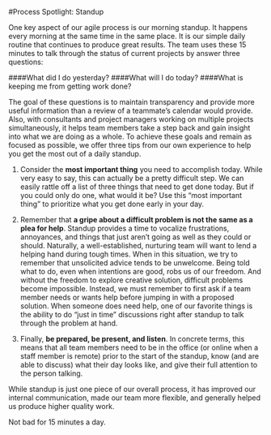 #Process Spotlight: Standup

One key aspect of our agile process is our morning standup. It happens every morning at the same time in the same place. It is our simple daily routine that continues to produce great results. The team uses these 15 minutes to talk through the status of current projects by answer three questions:

####What did I do yesterday?
####What will I do today?
####What is keeping me from getting work done?

The goal of these questions is to maintain transparency and provide more useful information than a review of a teammate’s calendar would provide. Also, with consultants and project managers working on multiple projects simultaneously, it helps team members take a step back and gain insight into what we are doing as a whole. To achieve these goals and remain as focused as possible, we offer three tips from our own experience to help you get the most out of a daily standup.

 1. Consider the **most important thing** you need to accomplish today. While very easy to say, this can actually be a pretty difficult step. We can easily rattle off a list of three things that need to get done today. But if you could only do one, what would it be? Use this “most important thing” to prioritize what you get done early in your day.
    
 2. Remember that **a gripe about a difficult problem is not the same as a plea for help**. Standup provides a time to vocalize frustrations, annoyances, and things that just aren’t going as well as they could or should. Naturally, a well-established, nurturing team will want to lend a helping hand during tough times. When in this situation, we try to remember that unsolicited advice tends to be unwelcome. Being told what to do, even when intentions are good, robs us of our freedom. And without the freedom to explore creative solution, difficult problems become impossible. Instead, we must remember to first ask if a team member needs or wants help before jumping in with a proposed solution. When someone does need help, one of our favorite things is the ability to do “just in time” discussions right after standup to talk through the problem at hand.
    
    
 3. Finally, **be prepared, be present, and listen**. In concrete terms, this means that all team members need to be in the office (or online when a staff member is remote) prior to the start of the standup, know (and are able to discuss) what their day looks like, and give their full attention to the person talking.

While standup is just one piece of our overall process, it has improved our internal communication, made our team more flexible, and generally helped us produce higher quality work.

Not bad for 15 minutes a day.

